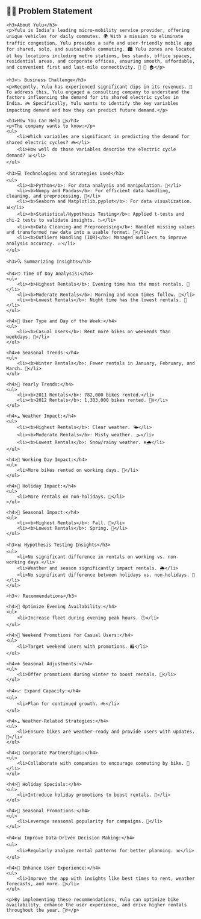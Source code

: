 <h2>🚴‍♂️ Problem Statement</h2>

    <h3>About Yulu</h3>
    <p>Yulu is India’s leading micro-mobility service provider, offering unique vehicles for daily commutes. 🌍 With a mission to eliminate traffic congestion, Yulu provides a safe and user-friendly mobile app for shared, solo, and sustainable commuting. 🏙️ Yulu zones are located at key locations including metro stations, bus stands, office spaces, residential areas, and corporate offices, ensuring smooth, affordable, and convenient first and last-mile connectivity. 🚉 🏢 🏠</p>

    <h3>📉 Business Challenge</h3>
    <p>Recently, Yulu has experienced significant dips in its revenues. 💼 To address this, Yulu engaged a consulting company to understand the factors influencing the demand for its shared electric cycles in India. 🚲 Specifically, Yulu wants to identify the key variables impacting demand and how they can predict future demand.</p>

    <h3>How You Can Help 🧐</h3>
    <p>The company wants to know:</p>
    <ul>
        <li>Which variables are significant in predicting the demand for shared electric cycles? 🚲</li>
        <li>How well do those variables describe the electric cycle demand? 📊</li>
    </ul>

    <h3>💻 Technologies and Strategies Used</h3>
    <ul>
        <li><b>Python</b>: For data analysis and manipulation. 🐍</li>
        <li><b>Numpy and Pandas</b>: For efficient data handling, cleaning, and preprocessing. 🧹</li>
        <li><b>Seaborn and Matplotlib.pyplot</b>: For data visualization. 📊</li>
        <li><b>Statistical/Hypothesis Testing</b>: Applied t-tests and chi-2 tests to validate insights. 📉</li>
        <li><b>Data Cleaning and Preprocessing</b>: Handled missing values and transformed raw data into a usable format. 🔄</li>
        <li><b>Outliers Handling (IQR)</b>: Managed outliers to improve analysis accuracy. 📈</li>
    </ul>

    <h3>🔍 Summarizing Insights</h3>

    <h4>⏰ Time of Day Analysis:</h4>
    <ul>
        <li><b>Highest Rentals</b>: Evening time has the most rentals. 🌆</li>
        <li><b>Moderate Rentals</b>: Morning and noon times follow. 🌄</li>
        <li><b>Lowest Rentals</b>: Night time has the lowest rentals. 🌙</li>
    </ul>

    <h4>👥 User Type and Day of the Week:</h4>
    <ul>
        <li><b>Casual Users</b>: Rent more bikes on weekends than weekdays. 📅</li>
    </ul>

    <h4>❄️ Seasonal Trends:</h4>
    <ul>
        <li><b>Winter Rentals</b>: Fewer rentals in January, February, and March. 🧥</li>
    </ul>

    <h4>📅 Yearly Trends:</h4>
    <ul>
        <li><b>2011 Rentals</b>: 782,000 bikes rented.</li>
        <li><b>2012 Rentals</b>: 1,303,000 bikes rented. 🚴‍♀️</li>
    </ul>

    <h4>☁️ Weather Impact:</h4>
    <ul>
        <li><b>Highest Rentals</b>: Clear weather. 🌤️</li>
        <li><b>Moderate Rentals</b>: Misty weather. 🌫️</li>
        <li><b>Lowest Rentals</b>: Snow/rainy weather. ❄️🌧️</li>
    </ul>

    <h4>💼 Working Day Impact:</h4>
    <ul>
        <li>More bikes rented on working days. 📅</li>
    </ul>

    <h4>🎉 Holiday Impact:</h4>
    <ul>
        <li>More rentals on non-holidays. 🎉</li>
    </ul>

    <h4>🍁 Seasonal Impact:</h4>
    <ul>
        <li><b>Highest Rentals</b>: Fall. 🍂</li>
        <li><b>Lowest Rentals</b>: Spring. 🌸</li>
    </ul>

    <h3>📊 Hypothesis Testing Insights</h3>
    <ul>
        <li>No significant difference in rentals on working vs. non-working days.</li>
        <li>Weather and season significantly impact rentals. 🌦️</li>
        <li>No significant difference between holidays vs. non-holidays. 🎄</li>
    </ul>

    <h3>💡 Recommendations</h3>

    <h4>🔄 Optimize Evening Availability:</h4>
    <ul>
        <li>Increase fleet during evening peak hours. 🕓</li>
    </ul>

    <h4>🎯 Weekend Promotions for Casual Users:</h4>
    <ul>
        <li>Target weekend users with promotions. 🛍️</li>
    </ul>

    <h4>❄️ Seasonal Adjustments:</h4>
    <ul>
        <li>Offer promotions during winter to boost rentals. 🧤</li>
    </ul>

    <h4>📈 Expand Capacity:</h4>
    <ul>
        <li>Plan for continued growth. 🚲</li>
    </ul>

    <h4>☁️ Weather-Related Strategies:</h4>
    <ul>
        <li>Ensure bikes are weather-ready and provide users with updates. 📱</li>
    </ul>

    <h4>🏢 Corporate Partnerships:</h4>
    <ul>
        <li>Collaborate with companies to encourage commuting by bike. 🏢</li>
    </ul>

    <h4>🎁 Holiday Specials:</h4>
    <ul>
        <li>Introduce holiday promotions to boost rentals. 🎁</li>
    </ul>

    <h4>📅 Seasonal Promotions:</h4>
    <ul>
        <li>Leverage seasonal popularity for campaigns. 📅</li>
    </ul>

    <h4>📊 Improve Data-Driven Decision Making:</h4>
    <ul>
        <li>Regularly analyze rental patterns for better planning. 📊</li>
    </ul>

    <h4>📱 Enhance User Experience:</h4>
    <ul>
        <li>Improve the app with insights like best times to rent, weather forecasts, and more. 📱</li>
    </ul>

    <p>By implementing these recommendations, Yulu can optimize bike availability, enhance the user experience, and drive higher rentals throughout the year. 🚴‍♂️</p>
